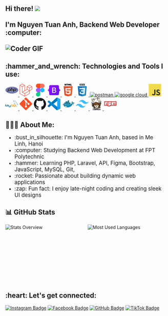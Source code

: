 <h2 align="left">
 <abc>
  <br>Hi there! <img src="https://user-images.githubusercontent.com/42378118/110234147-e3259600-7f4e-11eb-95be-0c4047144dea.gif" width="30"><br>
  <br> I'm Nguyen Tuan Anh, Backend Web Developer :computer:<br>
  <br>
    <img src="https://media.giphy.com/media/SWoSkN6DxTszqIKEqv/giphy.gif" alt="Coder GIF" width="500">
 </abc>
</h2> 
<h2 align="left">:hammer_and_wrench: Technologies and Tools I use:</h2>
<p align="left">
    <a href="https://www.php.net" target="_blank"> 
        <img src="https://raw.githubusercontent.com/devicons/devicon/master/icons/php/php-original.svg" alt="php" width="40" height="40"/> 
    </a>
    <a href="https://laravel.com/" target="_blank"> 
        <img src="https://raw.githubusercontent.com/devicons/devicon/master/icons/laravel/laravel-original.svg" alt="laravel" width="40" height="40"/> 
    </a>
    <a href="https://www.figma.com/" target="_blank"> 
        <img src="https://raw.githubusercontent.com/devicons/devicon/master/icons/figma/figma-original.svg" alt="figma" width="40" height="40"/> 
    </a>
    <a href="https://getbootstrap.com" target="_blank"> 
        <img src="https://raw.githubusercontent.com/devicons/devicon/master/icons/bootstrap/bootstrap-original.svg" alt="bootstrap" width="40" height="40"/> 
    </a>
    <a href="https://www.w3.org/html/" target="_blank"> 
        <img src="https://raw.githubusercontent.com/devicons/devicon/master/icons/html5/html5-original-wordmark.svg" alt="html5" width="40" height="40"/> 
    </a>
    <a href="https://www.w3schools.com/css/" target="_blank"> 
        <img src="https://raw.githubusercontent.com/devicons/devicon/master/icons/css3/css3-original-wordmark.svg" alt="css3" width="40" height="40"/> 
    </a>
    <a href="https://www.postman.com/" target="_blank"> 
        <img src="https://www.vectorlogo.zone/logos/getpostman/getpostman-icon.svg" alt="postman" width="40" height="40"/> 
    </a>
    <a href="https://cloud.google.com/" target="_blank"> 
        <img src="https://www.vectorlogo.zone/logos/google_cloud/google_cloud-icon.svg" alt="google cloud" width="40" height="40"/> 
    </a>
    <a href="https://developer.mozilla.org/en-US/docs/Web/JavaScript" target="_blank"> 
        <img src="https://raw.githubusercontent.com/devicons/devicon/master/icons/javascript/javascript-original.svg" alt="javascript" width="40" height="40"/> 
    </a>
    <a href="https://www.mysql.com/" target="_blank"> 
        <img src="https://raw.githubusercontent.com/devicons/devicon/master/icons/mysql/mysql-original-wordmark.svg" alt="mysql" width="40" height="40"/> 
    </a>
    <a href="https://git-scm.com/" target="_blank"> 
        <img src="https://raw.githubusercontent.com/devicons/devicon/master/icons/git/git-original.svg" alt="git" width="40" height="40"/> 
    </a>
    <a href="https://github.com/" target="_blank"> 
        <img src="https://raw.githubusercontent.com/devicons/devicon/master/icons/github/github-original.svg" alt="github" width="40" height="40"/> 
    </a>
    <a href="https://code.visualstudio.com/" target="_blank"> 
        <img src="https://raw.githubusercontent.com/devicons/devicon/master/icons/vscode/vscode-original.svg" alt="vscode" width="40" height="40"/> 
    </a>
    <a href="https://www.docker.com/" target="_blank"> 
        <img src="https://raw.githubusercontent.com/devicons/devicon/master/icons/docker/docker-original.svg" alt="docker" width="40" height="40"/> 
    </a>
    <a href="https://tailwindcss.com/" target="_blank"> 
        <img src="https://raw.githubusercontent.com/devicons/devicon/master/icons/tailwindcss/tailwindcss-original.svg" alt="tailwind" width="40" height="40"/> 
    </a>
    <a href="https://getcomposer.org/" target="_blank"> 
        <img src="https://raw.githubusercontent.com/devicons/devicon/master/icons/composer/composer-original.svg" alt="composer" width="40" height="40"/> 
    </a>
    <a href="https://www.npmjs.com/" target="_blank"> 
        <img src="https://raw.githubusercontent.com/devicons/devicon/master/icons/npm/npm-original-wordmark.svg" alt="npm" width="40" height="40"/> 
    </a>
</p>


<h2 align="left">👨🏻‍💻 About Me:</h2>
<div style="font-size: 1.2em;">
<ul>
  <li>:bust_in_silhouette: I'm Nguyen Tuan Anh, based in Me Linh, Hanoi</li>
  <li>:computer: Studying Backend Web Development at FPT Polytechnic</li>
  <li>:hammer: Learning PHP, Laravel, API, Figma, Bootstrap, JavaScript, MySQL, Git,</li>
  <li>:rocket: Passionate about building dynamic web applications</li>
  <li>:zap: Fun fact: I enjoy late-night coding and creating sleek UI designs</li>
</ul>
</div>

<h2 align="left">📊 GitHub Stats</h2>
<div style="display: flex; gap: 10px; align-items: stretch;">
  <img src="https://github-readme-stats.vercel.app/api?username=DevCungAnh&show_icons=true&theme=radical&hide_border=true" alt="Stats Overview" style="flex: 1; max-width: 50%; height: 180px; object-fit: cover;" />
  <img src="https://github-readme-stats.vercel.app/api/top-langs/?username=DevCungAnh&layout=compact&theme=radical&hide_border=true" alt="Most Used Languages" style="flex: 1; max-width: 50%; height: 180px; object-fit: cover;" />
</div>

<h2 align="left">:heart: Let's get connected:</h2>

[![Instagram Badge](https://img.shields.io/badge/-@__anhh.005-D7008A?style=flat-square&labelColor=D7008A&logo=Instagram&logoColor=white&link=https://www.instagram.com/__anhh.005/)](https://www.instagram.com/__anhh.005/)
[![Facebook Badge](https://img.shields.io/badge/-@tuananhh111-3b5998?style=flat-square&labelColor=3b5998&logo=Facebook&logoColor=white&link=https://www.facebook.com/tuananhh111/)](https://www.facebook.com/tuananhh111/)
[![GitHub Badge](https://img.shields.io/badge/-@DevCungAnh-181717?style=flat-square&labelColor=181717&logo=GitHub&logoColor=white&link=https://github.com/DevCungAnh)](https://github.com/DevCungAnh)
[![TikTok Badge](https://img.shields.io/badge/-@tuawn_ahnn-000000?style=flat-square&labelColor=000000&logo=TikTok&logoColor=white&link=https://www.tiktok.com/@tuawn_ahnn)](https://www.tiktok.com/@tuawn_ahnn)
